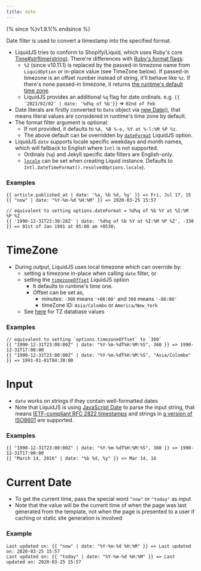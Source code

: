 ```yaml
---
title: date
---
```

{% since %}v1.9.1{% endsince %}

Date filter is used to convert a timestamp into the specified format.

* LiquidJS tries to conform to Shopify/Liquid, which uses Ruby's core [Time#strftime(string)](https://www.ruby-doc.org/core/Time.html#method-i-strftime). There're differences with [Ruby's format flags](https://ruby-doc.org/core/strftime_formatting_rdoc.html):
  * `%Z` (since v10.11.1) is replaced by the passed-in timezone name from `LiquidOption` or in-place value (see TimeZone below). If passed-in timezone is an offset number instead of string, it'll behave like `%z`. If there's none passed-in timezone, it returns [the runtime's default time zone](https://developer.mozilla.org/en-US/docs/Web/JavaScript/Reference/Global_Objects/Intl/DateTimeFormat/resolvedOptions#timezone).
  * LiquidJS provides an additional `%q` flag for date ordinals. e.g. `{{ '2023/02/02' | date: '%d%q of %b'}}` => `02nd of Feb`
* Date literals are firstly converted to `Date` object via [new Date()][jsDate], that means literal values are considered in runtime's time zone by default.
* The format filter argument is optional:
    * If not provided, it defaults to `%A, %B %-e, %Y at %-l:%M %P %z`.
    * The above default can be overridden by [`dateFormat`](/api/interfaces/LiquidOptions.html#dateFormat) LiquidJS option.
* LiquidJS `date` supports locale specific weekdays and month names, which will fallback to English where `Intl` is not supported.
    * Ordinals (`%q`) and Jekyll specific date filters are English-only.
    * [`locale`](/api/interfaces/LiquidOptions.html#locale) can be set when creating Liquid instance. Defaults to `Intl.DateTimeFormat().resolvedOptions.locale`).

### Examples
```liquid
{{ article.published_at | date: '%a, %b %d, %y' }} => Fri, Jul 17, 15
{{ "now" | date: "%Y-%m-%d %H:%M" }} => 2020-03-25 15:57

// equivalent to setting options.dateFormat = %d%q of %b %Y at %I:%M %P %Z
{{ '1990-12-31T23:30:28Z' | date: '%d%q of %b %Y at %I:%M %P %Z', -330 }} => 01st of Jan 1991 at 05:00 am +0530;
```

# TimeZone
* During output, LiquidJS uses local timezone which can override by:
    * setting a timezone in-place when calling `date` filter, or
    * setting the [`timezoneOffset`](/api/interfaces/LiquidOptions.html#timezoneOffset) LiquidJS option
        * It defaults to runtime's time one.
        * Offset can be set as,
            * minutes: `-360` means `'+06:00'` and `360` means `'-06:00'`
            * timeZone ID: `Asia/Colombo` or `America/New_York`
    * See [here](https://en.wikipedia.org/wiki/List_of_tz_database_time_zones) for TZ database values

### Examples
```liquid
// equivalent to setting `options.timezoneOffset` to `360`
{{ "1990-12-31T23:00:00Z" | date: "%Y-%m-%dT%H:%M:%S", 360 }} => 1990-12-31T17:00:00
{{ "1990-12-31T23:00:00Z" | date: "%Y-%m-%dT%H:%M:%S", "Asia/Colombo" }} => 1991-01-01T04:30:00
```

# Input
* `date` works on strings if they contain well-formatted dates
* Note that LiquidJS is using [JavaScript Date][jsDate] to parse the input string, that means [IETF-compliant RFC 2822 timestamps](https://datatracker.ietf.org/doc/html/rfc2822#page-14) and strings in [a version of ISO8601](https://www.ecma-international.org/ecma-262/11.0/#sec-date.parse) are supported.

### Examples
```liquid
{{ "1990-12-31T23:00:00Z" | date: "%Y-%m-%dT%H:%M:%S", 360 }} => 1990-12-31T17:00:00
{{ "March 14, 2016" | date: "%b %d, %y" }} => Mar 14, 16
```


# Current Date
* To get the current time, pass the special word `"now"` or `"today"` as input
* Note that the value will be the current time of when the page was last generated from the template, not when the page is presented to a user if caching or static site generation is involved

### Example
```liquid
Last updated on: {{ "now" | date: "%Y-%m-%d %H:%M" }} => Last updated on: 2020-03-25 15:57
Last updated on: {{ "today" | date: "%Y-%m-%d %H:%M" }} => Last updated on: 2020-03-25 15:57
```

[jsDate]: https://developer.mozilla.org/en-US/docs/Web/JavaScript/Reference/Global_Objects/Date
